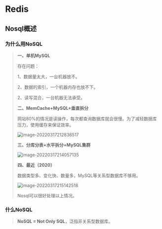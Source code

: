 # Redis

## Nosql概述

### 为什么用NoSQL

> **一、单机MySQL**
>
> 存在问题：
>
> 1、数据量太大，一台机器放不。
>
> 2、数据的索引，一个机器内存也放不下。
>
> 2、读写混合，一台机器无法承受。
>
> **二、MemCache+MySQL+垂直拆分**
>
> 网站80%的情况是读操作，每次都查询数据库就会很慢。为了减轻数据库压力，使用缓存来保证效率。
>
> ![image-20220317212836517](H:/school_materal_temp/%E7%A1%95%E5%A3%AB/MK%E7%AC%94%E8%AE%B0/redis/redis.assets/image-20220317212836517.png)
>
> **三、分库分表+水平拆分+MySQL集群**
>
> ![image-20220317214057135](H:/school_materal_temp/%E7%A1%95%E5%A3%AB/MK%E7%AC%94%E8%AE%B0/redis/redis.assets/image-20220317214057135.png)
>
> **四、最近（2020）**
>
> 数据类型多、变化快、数量多，MySQL等关系型数据库不够用。
>
> ![image-20220317215142518](H:/school_materal_temp/%E7%A1%95%E5%A3%AB/MK%E7%AC%94%E8%AE%B0/redis/redis.assets/image-20220317215142518.png)
>
> Nosql可以很好处理以上情况。

### 什么NoSQL

> **NoSQL = Not Only SQL**，泛指非关系型数据库。